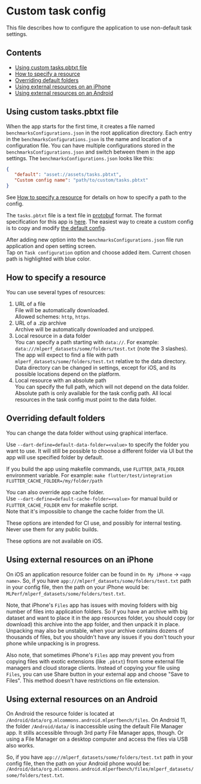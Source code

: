 # Custom task config

This file describes how to configure the application to use non-default task settings.

## Contents

* [Using custom tasks.pbtxt file](#using-custom-taskspbtxt-file)
* [How to specify a resource](#how-to-specify-a-resource)
* [Overriding default folders](#overriding-default-folders)
* [Using external resources on an iPhone](#using-external-resources-on-an-iphone)
* [Using external resources on an Android](#using-external-resources-on-an-android)

## Using custom tasks.pbtxt file

When the app starts for the first time, it creates a file named `benchmarksConfigurations.json`
in the root application directory.
Each entry in the `benchmarksConfigurations.json` is the name and location of a configuration file.
You can have multiple configurations stored in the `benchmarksConfigurations.json` and switch
between them in the app settings.
The `benchmarksConfigurations.json` looks like this:

```json
{
   "default": "asset://assets/tasks.pbtxt",
   "Custom config name": "path/to/custom/tasks.pbtxt"
}
```

See [How to specify a resource](#how-to-specify-a-resource) for details on how to specify a path to the config.

The `tasks.pbtxt` file is a text file in [protobuf](https://developers.google.com/protocol-buffers) format.
The format specification for this app is [here](../cpp/proto/mlperf_task.proto).
The easiest way to create a custom config is to copy and modify [the default config](../assets/tasks.pbtxt).

After adding new option into the `benchmarksConfigurations.json` file
run application and open setting screen.  
Tap on `Task configuration` option
and choose added item. Current chosen path is highlighted with blue color.

## How to specify a resource

You can use several types of resources:

1. URL of a file  
File will be automatically downloaded.  
Allowed schemes: `http`, `https`.
2. URL of a .zip archive  
Archive will be automatically downloaded and unzipped.
3. Local resource in a data folder  
You can specify a path starting with `data://`. For example: `data:///mlperf_datasets/some/folders/test.txt` (note the 3 slashes).  
The app will expect to find a file with path `mlperf_datasets/some/folders/test.txt` relative to the data directory.  
Data directory can be changed in settings, except for iOS, and its possible locations depend on the platform.
4. Local resource with an absolute path  
You can specify the full path, which will not depend on the data folder.  
Absolute path is only available for the task config path. All local resources in the task config must point to the data folder.

## Overriding default folders

You can change the data folder without using graphical interface.

Use `--dart-define=default-data-folder=<value>` to specify the folder you want to use.
It will still be possible to choose a different folder via UI but the app will use specified folder by default.

If you build the app using makefile commands, use `FLUTTER_DATA_FOLDER` environment variable. For example: `make flutter/test/integration FLUTTER_CACHE_FOLDER=/my/folder/path`

You can also override app cache folder.  
Use `--dart-define=default-cache-folder=<value>` for manual build or `FLUTTER_CACHE_FOLDER` env for makefile script.  
Note that it's impossible to change the cache folder from the UI.

These options are intended for CI use, and possibly for internal testing.
Never use them for any public builds.

These options are not available on iOS.

## Using external resources on an iPhone

On iOS an application resource folder can be found in `On My iPhone` -> `<app name>`.
So, if you have `app:///mlperf_datasets/some/folders/test.txt` path in your config file,
then the path on your iPhone would be: `MLPerf/mlperf_datasets/some/folders/test.txt`.

Note, that iPhone's `Files` app has issues with moving folders with big number of files into application folders.
So if you have an archive with big dataset and want to place it in the app resources folder,
you should copy (or download) this archive into the app folder, and then unpack it in place.
Unpacking may also be unstable, when your archive contains dozens of thousands of files,
but you shouldn't have any issues if you don't touch your phone while unpacking is in progress.

Also note, that sometimes iPhone's `Files` app may prevent you from copying files with exotic extensions (like `.pbtxt`)
from some external file managers and cloud storage clients.
Instead of copying your file using `Files`, you can use Share button in your external app and choose "Save to Files".
This method doesn't have restrictions on file extension.

## Using external resources on an Android

On Android the resource folder is located at `/Android/data/org.mlcommons.android.mlperfbench/files`.
On Android 11, the folder `/Android/data/` is inaccessible using the default File Manager app.
It stills accessible through 3rd party File Manager apps, though.
Or using a File Manager on a desktop computer and access the files via USB also works.

So, if you have `app:///mlperf_datasets/some/folders/test.txt` path in your config file,
then the path on your Android phone would be:
`/Android/data/org.mlcommons.android.mlperfbench/files/mlperf_datasets/some/folders/test.txt`.
